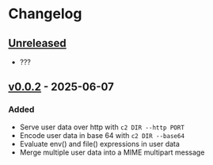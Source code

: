 # Changelog

## [Unreleased]

- ???

## [v0.0.2] - 2025-06-07

### Added

- Serve user data over http with `c2 DIR --http PORT`
- Encode user data in base 64 with `c2 DIR --base64`
- Evaluate env() and file() expressions in user data
- Merge multiple user data into a MIME multipart message

[Unreleased]: https://github.com/eighty4/c2/compare/v0.0.2...HEAD
[v0.0.2]: https://github.com/eighty4/c2/releases/tag/v0.0.2
